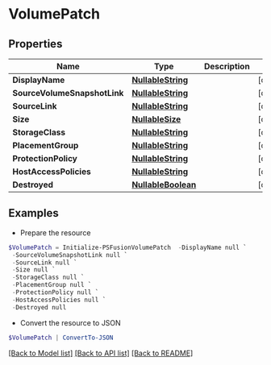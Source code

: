 # VolumePatch
## Properties

Name | Type | Description | Notes
------------ | ------------- | ------------- | -------------
**DisplayName** | [**NullableString**](NullableString.md) |  | [optional] 
**SourceVolumeSnapshotLink** | [**NullableString**](NullableString.md) |  | [optional] 
**SourceLink** | [**NullableString**](NullableString.md) |  | [optional] 
**Size** | [**NullableSize**](NullableSize.md) |  | [optional] 
**StorageClass** | [**NullableString**](NullableString.md) |  | [optional] 
**PlacementGroup** | [**NullableString**](NullableString.md) |  | [optional] 
**ProtectionPolicy** | [**NullableString**](NullableString.md) |  | [optional] 
**HostAccessPolicies** | [**NullableString**](NullableString.md) |  | [optional] 
**Destroyed** | [**NullableBoolean**](NullableBoolean.md) |  | [optional] 

## Examples

- Prepare the resource
```powershell
$VolumePatch = Initialize-PSFusionVolumePatch  -DisplayName null `
 -SourceVolumeSnapshotLink null `
 -SourceLink null `
 -Size null `
 -StorageClass null `
 -PlacementGroup null `
 -ProtectionPolicy null `
 -HostAccessPolicies null `
 -Destroyed null
```

- Convert the resource to JSON
```powershell
$VolumePatch | ConvertTo-JSON
```

[[Back to Model list]](../README.md#documentation-for-models) [[Back to API list]](../README.md#documentation-for-api-endpoints) [[Back to README]](../README.md)

